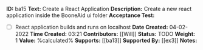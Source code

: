 **ID:** ba15
**Text:** Create a React Application
**Description:** Create a new react application inside the BooneAid ui folder
**Acceptance Test:**
- [ ] React application builds and runs on localhost
**Date Created:** 04-02-2022
**Time Created:** 03:21
**Contributors:** [[Will]]
**Status:** TODO
**Weight:** 1
**Value:** %calculated%
**Supports:** [[ba13]]
**Supported By:** [[ex3]]
**Notes:**
